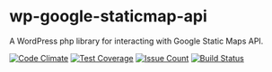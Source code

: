 # wp-google-staticmap-api
A WordPress php library for interacting with Google Static Maps API.

[![Code Climate](https://codeclimate.com/github/wp-api-libraries/wp-google-staticmap-api/badges/gpa.svg)](https://codeclimate.com/github/wp-api-libraries/wp-google-staticmap-api)
[![Test Coverage](https://codeclimate.com/github/wp-api-libraries/wp-google-staticmap-api/badges/coverage.svg)](https://codeclimate.com/github/wp-api-libraries/wp-google-staticmap-api/coverage)
[![Issue Count](https://codeclimate.com/github/wp-api-libraries/wp-google-staticmap-api/badges/issue_count.svg)](https://codeclimate.com/github/wp-api-libraries/wp-google-staticmap-api)
[![Build Status](https://travis-ci.org/wp-api-libraries/wp-google-staticmap-api.svg?branch=master)](https://travis-ci.org/wp-api-libraries/wp-google-staticmap-api)
